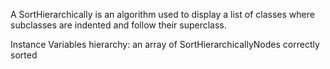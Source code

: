 A SortHierarchically is an algorithm used to display a list of classes where subclasses are indented and follow their superclass.Instance Variables	hierarchy: an array of SortHierarchicallyNodes correctly sorted